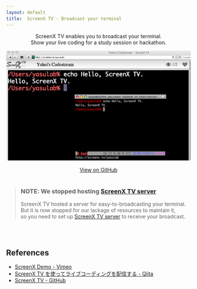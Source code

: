 ```yaml
---
layout: default
title:  ScreenX TV - Broadcast your terminal
---
```


<div style="text-align: center">
  <p>ScreenX TV enables you to broadcast your terminal.<br>
    Show your live coding for a study session or hackathon.</p>

  <p>
    <a href="{{ site.github.repository_url }}">
      <img src="/img/hello-screenxtv.png">
    </a>
  </p>
  <a href="{{ site.github.repository_url }}">View on GitHub</a>
</div>

<br>

> ### NOTE: We stopped hosting [ScreenX TV server](https://github.com/screenxtv/screenxtv-server)
> 
> ScreenX TV hosted a server for easy-to-broadcasting your terminal.    
> But it is now stopped for our lackage of resources to maintain it,   
> so you need to set up [ScreenX TV server](https://github.com/screenxtv/screenxtv-server) to receive your broadcast.

<br>
<br>

## References

- [ScreenX Demo - Vimeo](https://vimeo.com/yasslab/screenxtv)
- [ScreenX TV を使ってライブコーディングを配信する - Qiita](https://qiita.com/yasulab/items/a2443c4cc1e710f862d2)
- [ScreenX TV - GitHub](https://github.com/screenxtv)
